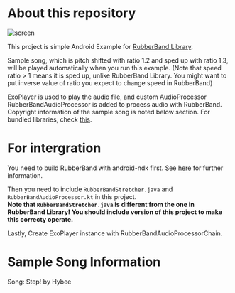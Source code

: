# About this repository
![screen](https://user-images.githubusercontent.com/79868575/116930012-2758bc80-ac9a-11eb-9959-595dd4e4ad96.png)  

This project is simple Android Example for [RubberBand Library](https://github.com/breakfastquay/rubberband). 

Sample song, which is pitch shifted with ratio 1.2 and sped up with ratio 1.3, will be played automatically when you run this example.
(Note that speed ratio > 1 means it is sped up, unlike RubberBand Library. You might want to put inverse value of ratio you expect to change speed in RubberBand)

ExoPlayer is used to play the audio file, and custom AudioProcessor RubberBandAudioProcessor is added to process audio with RubberBand.  
Copyright information of the sample song is noted below section. For bundled libraries, check [this](https://github.com/breakfastquay/rubberband#5-copyright-notes-for-bundled-libraries).  



# For intergration
You need to build RubberBand with android-ndk first. See [here](https://github.com/breakfastquay/rubberband#4e-building-for-android-and-java-integration) for further information.

Then you need to include `RubberBandStretcher.java` and `RubberBandAudioProcessor.kt` in this project.  
**Note that `RubberBandStretcher.java` is different from the one in RubberBand Library! You should include version of this project to make this correcty operate.**  

Lastly, Create ExoPlayer instance with RubberBandAudioProcessorChain.

# Sample Song Information
Song: Step! by Hybee
